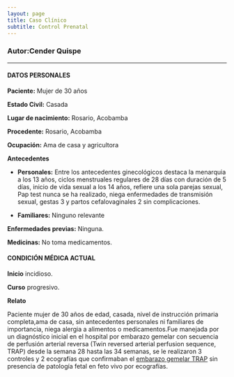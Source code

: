 ```yaml
---
layout: page
title: Caso Clínico
subtitle: Control Prenatal
---
```



### Autor:Cender Quispe
- - - 
#### **DATOS PERSONALES**

**Paciente:** Mujer de 30 años


**Estado Civil:** Casada


**Lugar de nacimiento:** Rosario, Acobamba


**Procedente:** Rosario, Acobamba


**Ocupación:** Ama de casa y agricultora




**Antecedentes**
    
   - **Personales:** Entre los antecedentes ginecológicos destaca la menarquia a los 13 años, ciclos menstruales regulares de 28 días con duración de 5 días, inicio de vida sexual                      a los 14 años, refiere una sola parejas sexual, Pap test nunca se ha realizado, niega enfermedades de transmisión sexual, gestas 3 y partos cefalovaginales 2                      sin complicaciones.
   
   
   - **Familiares:** Ninguno relevante

**Enfermedades previas:** Ninguna.


**Medicinas:** No toma medicamentos.

#### **CONDICIÓN MÉDICA ACTUAL**
**Inicio** incidioso.

**Curso** progresivo.

**Relato**


Paciente mujer de 30 años de edad, casada, nivel de instrucción primaria completa,ama de casa, sin antecedentes personales ni familiares de importancia, niega alergia a alimentos 
o medicamentos.Fue manejada por un diagnóstico inicial en el hospital por embarazo gemelar con secuencia de perfusión arterial reversa (Twin reversed arterial perfusion sequence, TRAP) desde la
semana 28 hasta las 34 semanas, se le realizaron 3 controles y 2 ecografías que confirmaban el [embarazo gemelar TRAP](/prueba.github.io/Documentacion/ConceptosClaves/) sin presencia de patología fetal en feto vivo por ecografías.
